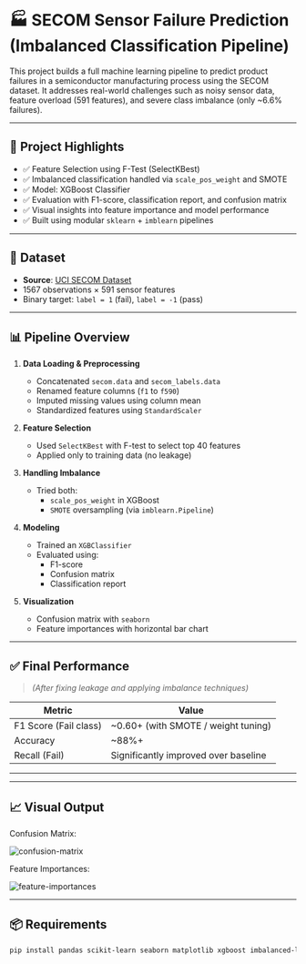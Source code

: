 # 🏭 SECOM Sensor Failure Prediction (Imbalanced Classification Pipeline)

This project builds a full machine learning pipeline to predict product failures in a semiconductor manufacturing process using the SECOM dataset. It addresses real-world challenges such as noisy sensor data, feature overload (591 features), and severe class imbalance (only ~6.6% failures).

---

## 🚀 Project Highlights

- ✅ Feature Selection using F-Test (SelectKBest)
- ✅ Imbalanced classification handled via `scale_pos_weight` and SMOTE
- ✅ Model: XGBoost Classifier
- ✅ Evaluation with F1-score, classification report, and confusion matrix
- ✅ Visual insights into feature importance and model performance
- ✅ Built using modular `sklearn` + `imblearn` pipelines

---

## 📂 Dataset

- **Source**: [UCI SECOM Dataset](https://archive.ics.uci.edu/ml/datasets/SECOM)
- 1567 observations × 591 sensor features
- Binary target: `label = 1` (fail), `label = -1` (pass)

---

## 📊 Pipeline Overview

1. **Data Loading & Preprocessing**
   - Concatenated `secom.data` and `secom_labels.data`
   - Renamed feature columns (`f1` to `f590`)
   - Imputed missing values using column mean
   - Standardized features using `StandardScaler`

2. **Feature Selection**
   - Used `SelectKBest` with F-test to select top 40 features
   - Applied only to training data (no leakage)

3. **Handling Imbalance**
   - Tried both:
     - `scale_pos_weight` in XGBoost
     - `SMOTE` oversampling (via `imblearn.Pipeline`)

4. **Modeling**
   - Trained an `XGBClassifier`
   - Evaluated using:
     - F1-score
     - Confusion matrix
     - Classification report

5. **Visualization**
   - Confusion matrix with `seaborn`
   - Feature importances with horizontal bar chart

---

## ✅ Final Performance

> _(After fixing leakage and applying imbalance techniques)_

| Metric        | Value   |
|---------------|---------|
| F1 Score (Fail class) | ~0.60+ (with SMOTE / weight tuning) |
| Accuracy      | ~88%+   |
| Recall (Fail) | Significantly improved over baseline |

---

---

## 📈 Visual Output

Confusion Matrix:

![confusion-matrix](assets/confusion_matrix.png)

Feature Importances:

![feature-importances](assets/feature_importances.png)

---

## 📦 Requirements

```bash
pip install pandas scikit-learn seaborn matplotlib xgboost imbalanced-learn



